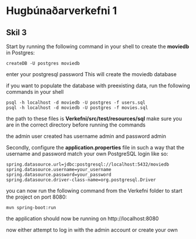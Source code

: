 # Hugbúnaðarverkefni 1

## Skil 3

Start by running the following command in your shell to create the **moviedb** in Postgres:
```
createDB -U postgres moviedb
```

enter your postgresql password
This will create the moviedb database

if you want to populate the database with preexisting data, run the following commands in your shell
```
psql -h localhost -d moviedb -U postgres -f users.sql
psql -h localhost -d moviedb -U postgres -f movies.sql
```
the path to these files is **Verkefni/src/test/resources/sql**
make sure you are in the correct directory before running the commands

the admin user created has username admin and password admin

Secondly, configure the **application.properties** file in such a way that the username and password match your own PostgreSQL login
like so:

```
spring.datasource.url=jdbc:postgresql://localhost:5432/moviedb
spring.datasource.username=your_username
spring.datasource.password=your_password
spring.datasource.driver-class-name=org.postgresql.Driver
```


you can now run the following command from the Verkefni folder to start the project on port 8080:
```
mvn spring-boot:run
```
the application should now be running on http://localhost:8080


now either attempt to log in with the admin account or create your own
